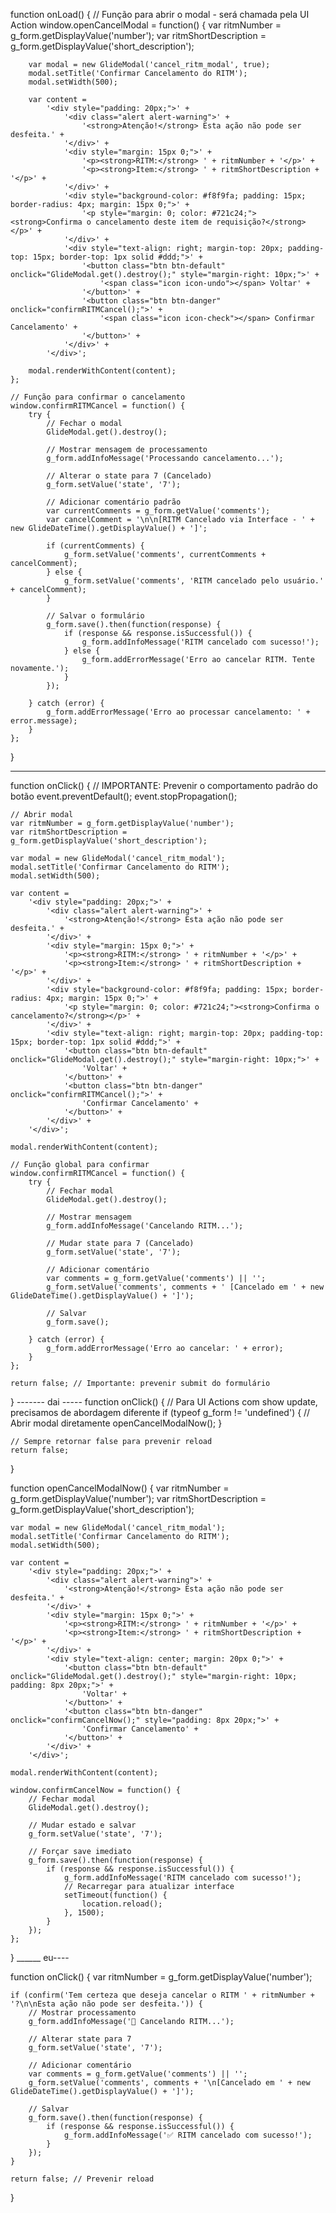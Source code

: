 
function onLoad() {
    // Função para abrir o modal - será chamada pela UI Action
    window.openCancelModal = function() {
        var ritmNumber = g_form.getDisplayValue('number');
        var ritmShortDescription = g_form.getDisplayValue('short_description');
        
        var modal = new GlideModal('cancel_ritm_modal', true);
        modal.setTitle('Confirmar Cancelamento do RITM');
        modal.setWidth(500);
        
        var content = 
            '<div style="padding: 20px;">' +
                '<div class="alert alert-warning">' +
                    '<strong>Atenção!</strong> Esta ação não pode ser desfeita.' +
                '</div>' +
                '<div style="margin: 15px 0;">' +
                    '<p><strong>RITM:</strong> ' + ritmNumber + '</p>' +
                    '<p><strong>Item:</strong> ' + ritmShortDescription + '</p>' +
                '</div>' +
                '<div style="background-color: #f8f9fa; padding: 15px; border-radius: 4px; margin: 15px 0;">' +
                    '<p style="margin: 0; color: #721c24;"><strong>Confirma o cancelamento deste item de requisição?</strong></p>' +
                '</div>' +
                '<div style="text-align: right; margin-top: 20px; padding-top: 15px; border-top: 1px solid #ddd;">' +
                    '<button class="btn btn-default" onclick="GlideModal.get().destroy();" style="margin-right: 10px;">' +
                        '<span class="icon icon-undo"></span> Voltar' +
                    '</button>' +
                    '<button class="btn btn-danger" onclick="confirmRITMCancel();">' +
                        '<span class="icon icon-check"></span> Confirmar Cancelamento' +
                    '</button>' +
                '</div>' +
            '</div>';
        
        modal.renderWithContent(content);
    };
    
    // Função para confirmar o cancelamento
    window.confirmRITMCancel = function() {
        try {
            // Fechar o modal
            GlideModal.get().destroy();
            
            // Mostrar mensagem de processamento
            g_form.addInfoMessage('Processando cancelamento...');
            
            // Alterar o state para 7 (Cancelado)
            g_form.setValue('state', '7');
            
            // Adicionar comentário padrão
            var currentComments = g_form.getValue('comments');
            var cancelComment = '\n\n[RITM Cancelado via Interface - ' + new GlideDateTime().getDisplayValue() + ']';
            
            if (currentComments) {
                g_form.setValue('comments', currentComments + cancelComment);
            } else {
                g_form.setValue('comments', 'RITM cancelado pelo usuário.' + cancelComment);
            }
            
            // Salvar o formulário
            g_form.save().then(function(response) {
                if (response && response.isSuccessful()) {
                    g_form.addInfoMessage('RITM cancelado com sucesso!');
                } else {
                    g_form.addErrorMessage('Erro ao cancelar RITM. Tente novamente.');
                }
            });
            
        } catch (error) {
            g_form.addErrorMessage('Erro ao processar cancelamento: ' + error.message);
        }
    };
}

------

function onClick() {
    // IMPORTANTE: Prevenir o comportamento padrão do botão
    event.preventDefault();
    event.stopPropagation();
    
    // Abrir modal
    var ritmNumber = g_form.getDisplayValue('number');
    var ritmShortDescription = g_form.getDisplayValue('short_description');
    
    var modal = new GlideModal('cancel_ritm_modal');
    modal.setTitle('Confirmar Cancelamento do RITM');
    modal.setWidth(500);
    
    var content = 
        '<div style="padding: 20px;">' +
            '<div class="alert alert-warning">' +
                '<strong>Atenção!</strong> Esta ação não pode ser desfeita.' +
            '</div>' +
            '<div style="margin: 15px 0;">' +
                '<p><strong>RITM:</strong> ' + ritmNumber + '</p>' +
                '<p><strong>Item:</strong> ' + ritmShortDescription + '</p>' +
            '</div>' +
            '<div style="background-color: #f8f9fa; padding: 15px; border-radius: 4px; margin: 15px 0;">' +
                '<p style="margin: 0; color: #721c24;"><strong>Confirma o cancelamento?</strong></p>' +
            '</div>' +
            '<div style="text-align: right; margin-top: 20px; padding-top: 15px; border-top: 1px solid #ddd;">' +
                '<button class="btn btn-default" onclick="GlideModal.get().destroy();" style="margin-right: 10px;">' +
                    'Voltar' +
                '</button>' +
                '<button class="btn btn-danger" onclick="confirmRITMCancel();">' +
                    'Confirmar Cancelamento' +
                '</button>' +
            '</div>' +
        '</div>';
    
    modal.renderWithContent(content);
    
    // Função global para confirmar
    window.confirmRITMCancel = function() {
        try {
            // Fechar modal
            GlideModal.get().destroy();
            
            // Mostrar mensagem
            g_form.addInfoMessage('Cancelando RITM...');
            
            // Mudar state para 7 (Cancelado)
            g_form.setValue('state', '7');
            
            // Adicionar comentário
            var comments = g_form.getValue('comments') || '';
            g_form.setValue('comments', comments + ' [Cancelado em ' + new GlideDateTime().getDisplayValue() + ']');
            
            // Salvar
            g_form.save();
            
        } catch (error) {
            g_form.addErrorMessage('Erro ao cancelar: ' + error);
        }
    };
    
    return false; // Importante: prevenir submit do formulário
}
------- dai -----
function onClick() {
    // Para UI Actions com show update, precisamos de abordagem diferente
    if (typeof g_form != 'undefined') {
        // Abrir modal diretamente
        openCancelModalNow();
    }
    
    // Sempre retornar false para prevenir reload
    return false;
}

function openCancelModalNow() {
    var ritmNumber = g_form.getDisplayValue('number');
    var ritmShortDescription = g_form.getDisplayValue('short_description');
    
    var modal = new GlideModal('cancel_ritm_modal');
    modal.setTitle('Confirmar Cancelamento do RITM');
    modal.setWidth(500);
    
    var content = 
        '<div style="padding: 20px;">' +
            '<div class="alert alert-warning">' +
                '<strong>Atenção!</strong> Esta ação não pode ser desfeita.' +
            '</div>' +
            '<div style="margin: 15px 0;">' +
                '<p><strong>RITM:</strong> ' + ritmNumber + '</p>' +
                '<p><strong>Item:</strong> ' + ritmShortDescription + '</p>' +
            '</div>' +
            '<div style="text-align: center; margin: 20px 0;">' +
                '<button class="btn btn-default" onclick="GlideModal.get().destroy();" style="margin-right: 10px; padding: 8px 20px;">' +
                    'Voltar' +
                '</button>' +
                '<button class="btn btn-danger" onclick="confirmCancelNow();" style="padding: 8px 20px;">' +
                    'Confirmar Cancelamento' +
                '</button>' +
            '</div>' +
        '</div>';
    
    modal.renderWithContent(content);
    
    window.confirmCancelNow = function() {
        // Fechar modal
        GlideModal.get().destroy();
        
        // Mudar estado e salvar
        g_form.setValue('state', '7');
        
        // Forçar save imediato
        g_form.save().then(function(response) {
            if (response && response.isSuccessful()) {
                g_form.addInfoMessage('RITM cancelado com sucesso!');
                // Recarregar para atualizar interface
                setTimeout(function() {
                    location.reload();
                }, 1500);
            }
        });
    };
}
______ eu----

function onClick() {
    var ritmNumber = g_form.getDisplayValue('number');
    
    if (confirm('Tem certeza que deseja cancelar o RITM ' + ritmNumber + '?\n\nEsta ação não pode ser desfeita.')) {
        // Mostrar processamento
        g_form.addInfoMessage('🔄 Cancelando RITM...');
        
        // Alterar state para 7
        g_form.setValue('state', '7');
        
        // Adicionar comentário
        var comments = g_form.getValue('comments') || '';
        g_form.setValue('comments', comments + '\n[Cancelado em ' + new GlideDateTime().getDisplayValue() + ']');
        
        // Salvar
        g_form.save().then(function(response) {
            if (response && response.isSuccessful()) {
                g_form.addInfoMessage('✅ RITM cancelado com sucesso!');
            }
        });
    }
    
    return false; // Prevenir reload
}
